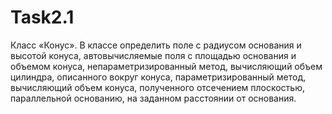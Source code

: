 # Task2.1
Класс «Конус». В классе определить поле с радиусом основания и высотой конуса, автовычисляемые поля с площадью основания и объемом конуса, непараметризированный метод, вычисляющий объем цилиндра, описанного вокруг конуса, параметризированный метод, вычисляющий объем конуса, полученного отсечением плоскостью, параллельной основанию, на заданном расстоянии от основания.
